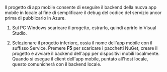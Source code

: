 

Il progetto di app mobile consente di eseguire il backend della nuova app mobile in locale al fine di semplificare il debug del codice del servizio ancor prima di pubblicarlo in Azure.

1. Sul PC Windows scaricare il progetto, estrarlo, quindi aprirlo in Visual Studio.

2. Selezionare il progetto inferiore, ossia il nome dell'app mobile con il suffisso Service. Premere **F5** per scaricare i pacchetti NuGet, creare il progetto e avviare il backend dell'app per dispositivi mobili localmente. Quando si esegue il client dell'app mobile, puntato all'host locale, questo comunicherà con il backend locale.

<!---HONumber=July15_HO3-->